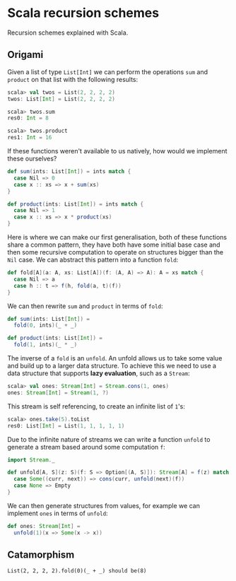 # Scala recursion schemes

Recursion schemes explained with Scala.

## Origami

Given a list of type `List[Int]` we can perform the operations `sum` and `product` on that list with the following results:

```scala
scala> val twos = List(2, 2, 2, 2)
twos: List[Int] = List(2, 2, 2, 2)

scala> twos.sum
res0: Int = 8

scala> twos.product
res1: Int = 16
```

If these functions weren't available to us natively, how would we implement these ourselves?

```scala
def sum(ints: List[Int]) = ints match {
  case Nil => 0
  case x :: xs => x + sum(xs)
}

def product(ints: List[Int]) = ints match {
  case Nil => 1
  case x :: xs => x * product(xs)
}
```

Here is where we can make our first generalisation, both of these functions share a common pattern, they have both have some initial base case and then some recursive computation to operate on structures bigger than the `Nil` case. We can abstract this pattern into a function `fold`:

```scala
def fold[A](a: A, xs: List[A])(f: (A, A) => A): A = xs match {
  case Nil => a
  case h :: t => f(h, fold(a, t)(f))
}
```

We can then rewrite `sum` and `product` in terms of `fold`:

```scala
def sum(ints: List[Int]) =
  fold(0, ints)(_ + _)

def product(ints: List[Int]) =
  fold(1, ints)(_ * _)
```

The inverse of a `fold` is an `unfold`. An unfold allows us to take some value and build up to a larger data structure. To achieve this we need to use a data structure that supports **lazy evaluation**, such as a `Stream`:

```scala
scala> val ones: Stream[Int] = Stream.cons(1, ones)
ones: Stream[Int] = Stream(1, ?)
```

This stream is self referencing, to create an infinite list of `1`'s:

```scala
scala> ones.take(5).toList
res0: List[Int] = List(1, 1, 1, 1, 1)
```

Due to the infinite nature of streams we can write a function `unfold` to generate a stream based around some computation `f`:

```scala
import Stream._

def unfold[A, S](z: S)(f: S => Option[(A, S)]): Stream[A] = f(z) match {
  case Some((curr, next)) => cons(curr, unfold(next)(f))
  case None => Empty
}
```

We can then generate structures from values, for example we can implement `ones` in terms of `unfold`:

```scala
def ones: Stream[Int] =
  unfold(1)(x => Some(x -> x))
```

## Catamorphism

    List(2, 2, 2, 2).fold(0)(_ + _) should be(8)
